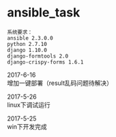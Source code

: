 # ansible_task  

```
系统要求：
ansible 2.3.0.0
python 2.7.10
django 1.10.0
django-formtools 2.0
django-crispy-forms 1.6.1  
```
2017-6-16  
增加一键部署（result乱码问题待解决）  

2017-5-26  
linux下调试运行  

2017-5-25  
win下开发完成
